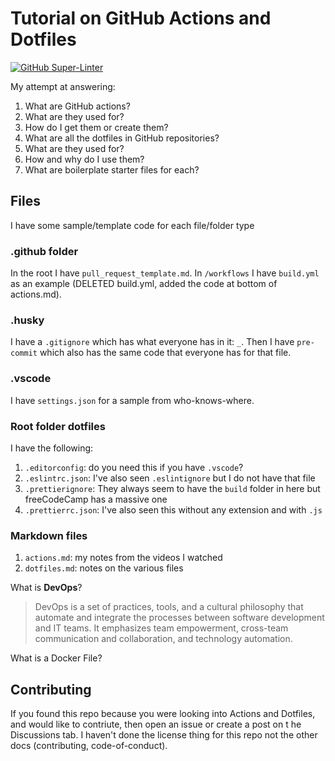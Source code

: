 # Tutorial on GitHub Actions and Dotfiles

[![GitHub Super-Linter](https://github.com/Kernix13/github-actions-dotfiles/workflows/Lint%20Code%20Base/badge.svg)](https://github.com/marketplace/actions/super-linter)

My attempt at answering:

1. What are GitHub actions?
1. What are they used for?
1. How do I get them or create them?
1. What are all the dotfiles in GitHub repositories?
1. What are they used for?
1. How and why do I use them?
1. What are boilerplate starter files for each?

## Files

I have some sample/template code for each file/folder type

### .github folder

In the root I have `pull_request_template.md`. In `/workflows` I have `build.yml` as an example (DELETED build.yml, added the code at bottom of actions.md).

### .husky

I have a `.gitignore` which has what everyone has in it: `_`. Then I have `pre-commit` which also has the same code that everyone has for that file.

### .vscode

I have `settings.json` for a sample from who-knows-where.

### Root folder dotfiles

I have the following:

1. `.editorconfig`: do you need this if you have `.vscode`?
1. `.eslintrc.json`: I've also seen `.eslintignore` but I do not have that file
1. `.prettierignore`: They always seem to have the `build` folder in here but freeCodeCamp has a massive one
1. `.prettierrc.json`: I've also seen this without any extension and with `.js`

### Markdown files

1. `actions.md`: my notes from the videos I watched
1. `dotfiles.md`: notes on the various files

What is **DevOps**?

> DevOps is a set of practices, tools, and a cultural philosophy that automate and integrate the processes between software development and IT teams. It emphasizes team empowerment, cross-team communication and collaboration, and technology automation.

What is a Docker File?

## Contributing

If you found this repo because you were looking into Actions and Dotfiles, and would like to contriute, then open an issue or create a post on t he Discussions tab. I haven't done the license thing for this repo not the other docs (contributing, code-of-conduct).
